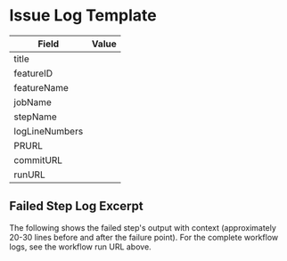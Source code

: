 # Issue Log Template

| Field | Value |
|-------|-------|
| title |  |
| featureID |  |
| featureName |  |
| jobName |  |
| stepName |  |
| logLineNumbers |  |
| PRURL |  |
| commitURL |  |
| runURL |  |

## Failed Step Log Excerpt

The following shows the failed step's output with context (approximately 20-30 lines before and after the failure point). For the complete workflow logs, see the workflow run URL above.